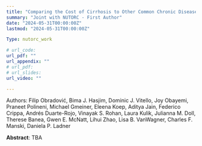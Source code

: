 ```yaml
---
title: "Comparing the Cost of Cirrhosis to Other Common Chronic Diseases: A Longitudinal Study in A Large National Insurance Database"
summary: "Joint with NUTORC - First Author"
date: "2024-05-31T00:00:00Z"
lastmod: "2024-05-31T00:00:00Z"

Type: nutorc_work

# url_code: 
url_pdf: ""
url_appendix: ""
# url_pdf: 
# url_slides: 
url_video: ""

---
```

Authors: Filip Obradović, Bima J. Hasjim, Dominic J. Vitello, Joy Obayemi, Praneet Polineni, Michael Gmeiner, Eleena Koep, Aditya Jain, Federico Crippa, Andrés Duarte-Rojo, Vinayak S. Rohan, Laura Kulik, Julianna M. Doll, Therese Banea, Gwen E. McNatt, Lihui Zhao, Lisa B. VanWagner, Charles F. Manski, Daniela P. Ladner

**Abstract**: TBA
